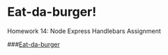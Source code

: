 # Eat-da-burger!
Homework 14: Node Express Handlebars Assignment

###[Eat-da-burger](https://pacific-sands-05072.herokuapp.com/)



